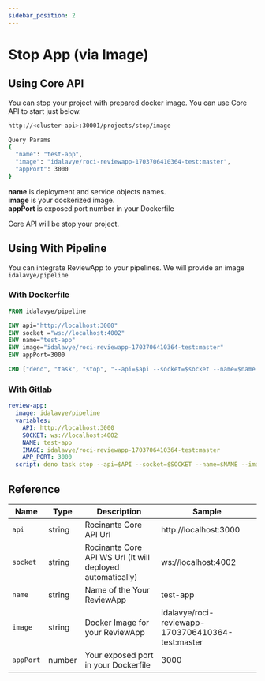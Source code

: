 ```yaml
---
sidebar_position: 2
---
```


# Stop App (via Image)
## Using Core API
You can stop your project with prepared docker image. You can use Core API to start just below.

````sh
http://<cluster-api>:30001/projects/stop/image

Query Params
{
  "name": "test-app",
  "image": "idalavye/roci-reviewapp-1703706410364-test:master",
  "appPort": 3000
}
````
**name** is deployment and service objects names. <br/>
**image**  is your dockerized image. <br/>
**appPort** is exposed port number in your Dockerfile


Core API will be stop your project. 
<br/>

## Using With Pipeline
You can integrate ReviewApp to your pipelines. We will provide an image `idalavye/pipeline`

### With Dockerfile
```Dockerfile
FROM idalavye/pipeline

ENV api="http://localhost:3000"
ENV socket ="ws://localhost:4002"
ENV name="test-app"
ENV image="idalavye/roci-reviewapp-1703706410364-test:master"
ENV appPort=3000

CMD ["deno", "task", "stop", "--api=$api --socket=$socket --name=$name --image=$image --appPort=$appPort"]
```

### With Gitlab
````yaml
review-app:
  image: idalavye/pipeline
  variables:
    API: http://localhost:3000
    SOCKET: ws://localhost:4002
    NAME: test-app
    IMAGE: idalavye/roci-reviewapp-1703706410364-test:master
    APP_PORT: 3000
  script: deno task stop --api=$API --socket=$SOCKET --name=$NAME --image=$IMAGE --appPort=$APP_PORT
````
## Reference
| Name      | Type   | Description                                                | Sample                                            |
|-----------|--------|------------------------------------------------------------|---------------------------------------------------|
| `api`     | string | Rocinante Core API Url                                     | http://localhost:3000                             |
| `socket`  | string | Rocinante Core API WS Url (It will deployed automatically) | ws://localhost:4002                               |
| `name`    | string | Name of the Your ReviewApp                                 | test-app                                          |
| `image`   | string | Docker Image for your ReviewApp                            | idalavye/roci-reviewapp-1703706410364-test:master |
| `appPort` | number | Your exposed port in your Dockerfile                       | 3000                                              |





